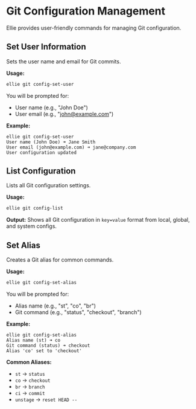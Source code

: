 # Git Configuration Management

Ellie provides user-friendly commands for managing Git configuration.

## Set User Information

Sets the user name and email for Git commits.

**Usage:**

```bash
ellie git config-set-user
```

You will be prompted for:

- User name (e.g., "John Doe")
- User email (e.g., "john@example.com")

**Example:**

```text
ellie git config-set-user
User name (John Doe) ➜ Jane Smith
User email (john@example.com) ➜ jane@company.com
User configuration updated
```

## List Configuration

Lists all Git configuration settings.

**Usage:**

```bash
ellie git config-list
```

**Output:**
Shows all Git configuration in `key=value` format from local, global, and system configs.

## Set Alias

Creates a Git alias for common commands.

**Usage:**

```bash
ellie git config-set-alias
```

You will be prompted for:

- Alias name (e.g., "st", "co", "br")
- Git command (e.g., "status", "checkout", "branch")

**Example:**

```text
ellie git config-set-alias
Alias name (st) ➜ co
Git command (status) ➜ checkout
Alias 'co' set to 'checkout'
```

**Common Aliases:**

- `st` → `status`
- `co` → `checkout`
- `br` → `branch`
- `ci` → `commit`
- `unstage` → `reset HEAD --`